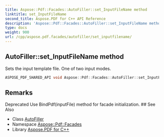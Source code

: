 ```yaml
---
title: Aspose::Pdf::Facades::AutoFiller::set_InputFileName method
linktitle: set_InputFileName
second_title: Aspose.PDF for C++ API Reference
description: 'Aspose::Pdf::Facades::AutoFiller::set_InputFileName method. Sets the input template file. One of two input modes in C++.'
type: docs
weight: 900
url: /cpp/aspose.pdf.facades/autofiller/set_inputfilename/
---
```

## AutoFiller::set_InputFileName method


Sets the input template file. One of two input modes.

```cpp
ASPOSE_PDF_SHARED_API void Aspose::Pdf::Facades::AutoFiller::set_InputFileName(System::String value)
```

## Remarks


<xrefsect id="deprecated_1_deprecated000007">
  <xreftitle>Deprecated</xreftitle>
  <xrefdescription>
    <para>Use BindPdf(inputFile) method for facade initialization. </para>
  </xrefdescription>
</xrefsect>
## See Also

* Class [AutoFiller](../)
* Namespace [Aspose::Pdf::Facades](../../)
* Library [Aspose.PDF for C++](../../../)
